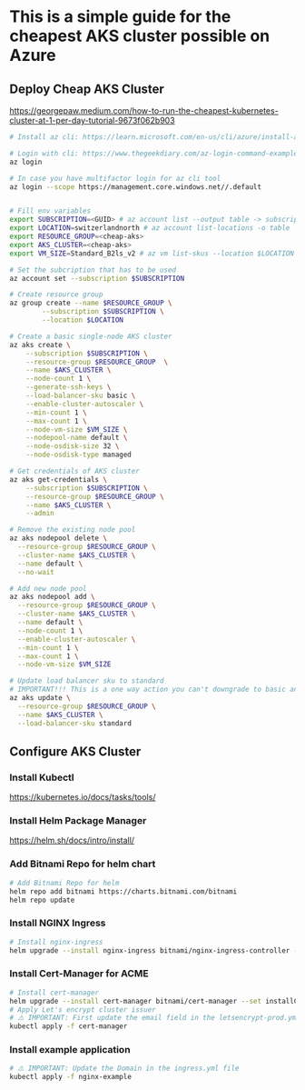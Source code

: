 # This is a simple guide for the cheapest AKS cluster possible on Azure

## Deploy Cheap AKS Cluster

https://georgepaw.medium.com/how-to-run-the-cheapest-kubernetes-cluster-at-1-per-day-tutorial-9673f062b903

```bash
# Install az cli: https://learn.microsoft.com/en-us/cli/azure/install-azure-cli

# Login with cli: https://www.thegeekdiary.com/az-login-command-examples-log-in-to-azure/
az login

# In case you have multifactor login for az cli tool
az login --scope https://management.core.windows.net//.default


# Fill env variables
export SUBSCRIPTION=<GUID> # az account list --output table -> subscriptionId
export LOCATION=switzerlandnorth # az account list-locations -o table
export RESOURCE_GROUP=<cheap-aks>
export AKS_CLUSTER=<cheap-aks>
export VM_SIZE=Standard_B2ls_v2 # az vm list-skus --location $LOCATION -o table

# Set the subcription that has to be used
az account set --subscription $SUBSCRIPTION

# Create resource group
az group create --name $RESOURCE_GROUP \
		--subscription $SUBSCRIPTION \
		--location $LOCATION

# Create a basic single-node AKS cluster
az aks create \
	--subscription $SUBSCRIPTION \
	--resource-group $RESOURCE_GROUP  \
	--name $AKS_CLUSTER \
	--node-count 1 \
	--generate-ssh-keys \
	--load-balancer-sku basic \
	--enable-cluster-autoscaler \
	--min-count 1 \
	--max-count 1 \
    --node-vm-size $VM_SIZE \
    --nodepool-name default \
    --node-osdisk-size 32 \
    --node-osdisk-type managed

# Get credentials of AKS cluster
az aks get-credentials \
	--subscription $SUBSCRIPTION \
	--resource-group $RESOURCE_GROUP \
	--name $AKS_CLUSTER \
    --admin

# Remove the existing node pool
az aks nodepool delete \
  --resource-group $RESOURCE_GROUP \
  --cluster-name $AKS_CLUSTER \
  --name default \
  --no-wait

# Add new node pool
az aks nodepool add \
  --resource-group $RESOURCE_GROUP \
  --cluster-name $AKS_CLUSTER \
  --name default \
  --node-count 1 \
  --enable-cluster-autoscaler \
  --min-count 1 \
  --max-count 1 \
  --node-vm-size $VM_SIZE

# Update load balancer sku to standard
# IMPORTANT!!! This is a one way action you can't downgrade to basic anymore
az aks update \
  --resource-group $RESOURCE_GROUP \
  --name $AKS_CLUSTER \
  --load-balancer-sku standard
```

## Configure AKS Cluster

### Install Kubectl

https://kubernetes.io/docs/tasks/tools/

### Install Helm Package Manager

https://helm.sh/docs/intro/install/

### Add Bitnami Repo for helm chart

```bash
# Add Bitnami Repo for helm
helm repo add bitnami https://charts.bitnami.com/bitnami
helm repo update
```

### Install NGINX Ingress

```bash
# Install nginx-ingress
helm upgrade --install nginx-ingress bitnami/nginx-ingress-controller --namespace nginx-ingress --create-namespace
```

### Install Cert-Manager for ACME

```bash
# Install cert-manager
helm upgrade --install cert-manager bitnami/cert-manager --set installCRDs=true --create-namespace -n cert-manager
# Apply Let's encrypt cluster issuer
# ⚠️ IMPORTANT: First update the email field in the letsencrypt-prod.yml file
kubectl apply -f cert-manager
```

### Install example application

```bash
# ⚠️ IMPORTANT: Update the Domain in the ingress.yml file
kubectl apply -f nginx-example
```
